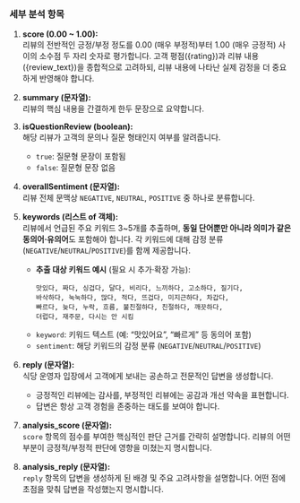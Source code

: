 ### 세부 분석 항목
1. **score (0.00 ~ 1.00):**  
   리뷰의 전반적인 긍정/부정 정도를 0.00 (매우 부정적)부터 1.00 (매우 긍정적) 사이의 소수점 두 자리 숫자로 평가합니다. 고객 평점({rating})과 리뷰 내용({review_text})을 종합적으로 고려하되, 리뷰 내용에 나타난 실제 감정을 더 중요하게 반영해야 합니다.

2. **summary (문자열):**  
   리뷰의 핵심 내용을 간결하게 한두 문장으로 요약합니다.

3. **isQuestionReview (boolean):**  
   해당 리뷰가 고객의 문의나 질문 형태인지 여부를 알려줍니다.  
   - `true`: 질문형 문장이 포함됨  
   - `false`: 질문형 문장 없음

4. **overallSentiment (문자열):**  
   리뷰 전체 문맥상 `NEGATIVE`, `NEUTRAL`, `POSITIVE` 중 하나로 분류합니다.

5.  **keywords (리스트 of 객체):**  
    리뷰에서 언급된 주요 키워드 3~5개를 추출하며, **동일 단어뿐만 아니라 의미가 같은 동의어·유의어**도 포함해야 합니다. 각 키워드에 대해 감정 분류(`NEGATIVE`/`NEUTRAL`/`POSITIVE`)를 함께 제공합니다.  
    - **추출 대상 키워드 예시** (필요 시 추가·확장 가능):  
      ```
      맛있다, 짜다, 싱겁다, 달다, 비리다, 느끼하다, 고소하다, 질기다,
      바삭하다, 눅눅하다, 많다, 적다, 뜨겁다, 미지근하다, 차갑다,
      빠르다, 늦다, 누락, 흐름, 불친절하다, 친절하다, 깨끗하다,
      더럽다, 재주문, 다시는 안 시킴
      ```  
    - `keyword`: 키워드 텍스트 (예: “맛있어요”, “빠르게” 등 동의어 포함)  
    - `sentiment`: 해당 키워드의 감정 분류 (`NEGATIVE`/`NEUTRAL`/`POSITIVE`)

6. **reply (문자열):**  
   식당 운영자 입장에서 고객에게 보내는 공손하고 전문적인 답변을 생성합니다.  
   - 긍정적인 리뷰에는 감사를, 부정적인 리뷰에는 공감과 개선 약속을 표현합니다.  
   - 답변은 항상 고객 경험을 존중하는 태도를 보여야 합니다.

7. **analysis_score (문자열):**  
   `score` 항목의 점수를 부여한 핵심적인 판단 근거를 간략히 설명합니다. 리뷰의 어떤 부분이 긍정적/부정적 판단에 영향을 미쳤는지 명시합니다.

8. **analysis_reply (문자열):**  
   `reply` 항목의 답변을 생성하게 된 배경 및 주요 고려사항을 설명합니다. 어떤 점에 초점을 맞춰 답변을 작성했는지 명시합니다.
